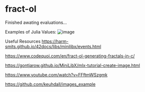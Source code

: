 # fract-ol

Finished awating evaluations...

Examples of Julia Values:
![image](https://user-images.githubusercontent.com/101047194/185368030-fbc94406-3180-4d1f-b6f4-4ad8c9375577.png)

Useful Resources
https://harm-smits.github.io/42docs/libs/minilibx/events.html

https://www.codequoi.com/en/fract-ol-generating-fractals-in-c/

https://gontjarow.github.io/MiniLibX/mlx-tutorial-create-image.html

https://www.youtube.com/watch?v=FFftmWSzgmk

https://github.com/keuhdall/images_example
